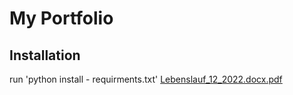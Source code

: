 # My Portfolio
## Installation
run 'python install - requirments.txt'
[Lebenslauf_12_2022.docx.pdf](https://github.com/Maigoscode/mai-python-projects/files/10179447/Lebenslauf_12_2022.docx.pdf)
